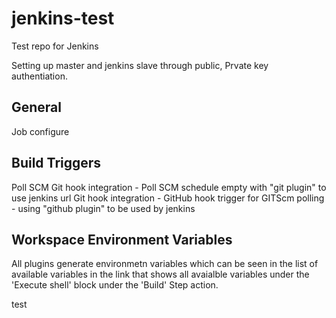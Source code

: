 # jenkins-test
Test repo for Jenkins


Setting up master and jenkins slave through  public, Prvate key authentiation.

General
-------
Job configure

Build Triggers
--------------
Poll SCM
Git hook integration - Poll SCM schedule empty with "git plugin" to use jenkins url
Git hook integration - GitHub hook trigger for GITScm polling - using "github plugin" to be used by jenkins

Workspace Environment Variables
----------------------------------
All plugins generate environmetn variables which can be seen in the list of available variables in the link
that shows all avaialble variables under the 'Execute shell' block under the 'Build' Step action.



test

